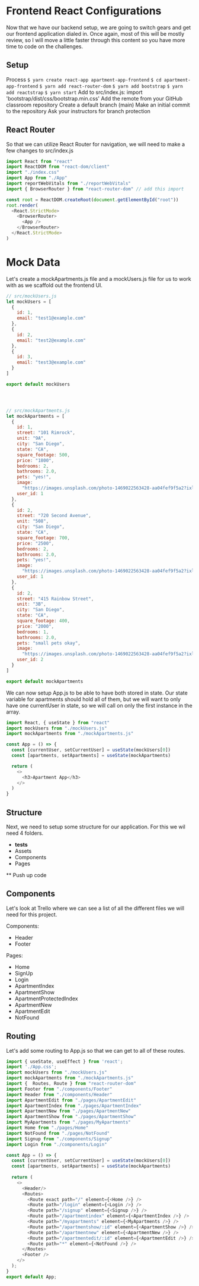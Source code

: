 # Frontend React Configurations
Now that we have our backend setup, we are going to switch gears and get our frontend application dialed in.  Once again, most of this will be mostly review, so I will move a little faster through this content so you have more time to code on the challenges.

## Setup
Process
`$ yarn create react-app apartment-app-frontend`
`$ cd apartment-app-frontend`
`$ yarn add react-router-dom`
`$ yarn add bootstrap`
`$ yarn add reactstrap`
`$ yarn start`
Add to src/index.js: import 'bootstrap/dist/css/bootstrap.min.css'
Add the remote from your GitHub classroom repository
Create a default branch (main)
Make an initial commit to the repository
Ask your instructors for branch protection

## React Router
So that we can utilize React Router for navigation, we will need to make a few changes to src/index.js

```javascript
import React from "react"
import ReactDOM from "react-dom/client"
import "./index.css"
import App from "./App"
import reportWebVitals from "./reportWebVitals"
import { BrowserRouter } from "react-router-dom" // add this import

const root = ReactDOM.createRoot(document.getElementById("root"))
root.render(
  <React.StrictMode>
    <BrowserRouter>
      <App />
    </BrowserRouter>
  </React.StrictMode>
)
```

# Mock Data
Let's create a mockApartments.js file and a mockUsers.js file for us to work with as we scaffold out the frontend UI.

```javascript
// src/mockUsers.js
let mockUsers = [
  {
    id: 1,
    email: "test1@example.com"
  },
  {
    id: 2,
    email: "test2@example.com"
  },
  {
    id: 3,
    email: "test3@example.com"
  }
]

export default mockUsers




// src/mockApartments.js
let mockApartments = [
  {
    id: 1,
    street: "101 Rimrock",
    unit: "9A",
    city: "San Diego",
    state: "CA",
    square_footage: 500,
    price: "1800",
    bedrooms: 2,
    bathrooms: 2.0,
    pets: "yes!",
    image:
      "https://images.unsplash.com/photo-1469022563428-aa04fef9f5a2?ixlib=rb-4.0.3&ixid=MnwxMjA3fDB8MHxwaG90by1wYWdlfHx8fGVufDB8fHx8&auto=format&fit=crop&w=1173&q=80",
    user_id: 1
  },
  {
    id: 2,
    street: "720 Second Avenue",
    unit: "508",
    city: "San Diego",
    state: "CA",
    square_footage: 700,
    price: "2500",
    bedrooms: 2,
    bathrooms: 2.0,
    pets: "yes!",
    image:
      "https://images.unsplash.com/photo-1469022563428-aa04fef9f5a2?ixlib=rb-4.0.3&ixid=MnwxMjA3fDB8MHxwaG90by1wYWdlfHx8fGVufDB8fHx8&auto=format&fit=crop&w=1173&q=80",
    user_id: 1
  },
  {
    id: 2,
    street: "415 Rainbow Street",
    unit: "3B",
    city: "San Diego",
    state: "CA",
    square_footage: 400,
    price: "2000",
    bedrooms: 1,
    bathrooms: 2.0,
    pets: "small pets okay",
    image:
      "https://images.unsplash.com/photo-1469022563428-aa04fef9f5a2?ixlib=rb-4.0.3&ixid=MnwxMjA3fDB8MHxwaG90by1wYWdlfHx8fGVufDB8fHx8&auto=format&fit=crop&w=1173&q=80",
    user_id: 2
  }
]

export default mockApartments
```

We can now setup App.js to be able to have both stored in state.  Our state variable for apartments should hold all of them, but we will want to only have one currentUser in state, so we will call on only the first instance in the array.

```javascript
import React, { useState } from "react"
import mockUsers from "./mockUsers.js"
import mockApartments from "./mockApartments.js"

const App = () => {
  const [currentUser, setCurrentUser] = useState(mockUsers[0])
  const [apartments, setApartments] = useState(mockApartments)

  return (
    <>
      <h3>Apartment App</h3>
    </>
  )
}
```

## Structure
Next, we need to setup some structure for our application. For this we wil need 4 folders.

- __tests__
- Assets
- Components
- Pages

** Push up code


## Components
Let's look at Trello where we can see a list of all the different files we will need for this project.  

Components:
- Header
- Footer

Pages:
- Home
- SignUp
- Login
- ApartmentIndex
- ApartmentShow
- ApartmentProtectedIndex
- ApartmentNew
- ApartmentEdit
- NotFound

## Routing
Let's add some routing to App.js so that we can get to all of these routes.

```javascript
import { useState, useEffect } from 'react';
import './App.css';
import mockUsers from "./mockUsers.js"
import mockApartments from "./mockApartments.js"
import {  Routes, Route } from "react-router-dom"
import Footer from "./components/Footer"
import Header from "./components/Header"
import ApartmentEdit from "./pages/ApartmentEdit"
import ApartmentIndex from "./pages/ApartmentIndex"
import ApartmentNew from "./pages/ApartmentNew"
import ApartmentShow from "./pages/ApartmentShow"
import MyApartments from "./pages/MyApartments"
import Home from "./pages/Home"
import NotFound from "./pages/NotFound"
import Signup from "./components/Signup"
import Login from "./components/Login"

const App = () => {
  const [currentUser, setCurrentUser] = useState(mockUsers[0])
  const [apartments, setApartments] = useState(mockApartments)
  
  return (
    <>    
      <Header/>
      <Routes>
        <Route exact path="/" element={<Home />} />
        <Route path="/login" element={<Login />} />
        <Route path="/signup" element={<Signup />} />
        <Route path="/apartmentindex" element={<ApartmentIndex />} />
        <Route path="/myapartments" element={<MyApartments />} />
        <Route path="/apartmentshow/:id" element={<ApartmentShow />} />
        <Route path="/apartmentnew" element={<ApartmentNew />} />
        <Route path="/apartmentedit/:id" element={<ApartmentEdit />} />
        <Route path="*" element={<NotFound />} />
      </Routes>
      <Footer />
    </>
  );
}
export default App;
```